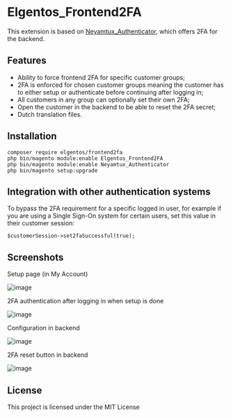 # Elgentos_Frontend2FA

This extension is based on [Neyamtux_Authenticator](https://github.com/juashyam/2-Factor-Authentication/), which offers 2FA for the backend.

## Features
- Ability to force frontend 2FA for specific customer groups;
- 2FA is enforced for chosen customer groups meaning the customer has to either setup or authenticate before continuing after logging in;
- All customers in any group can optionally set their own 2FA;
- Open the customer in the backend to be able to reset the 2FA secret;
- Dutch translation files.

## Installation

```
composer require elgentos/frontend2fa
php bin/magento module:enable Elgentos_Frontend2FA
php bin/magento module:enable Neyamtux_Authenticator
php bin/magento setup:upgrade
```

## Integration with other authentication systems

To bypass the 2FA requirement for a specific logged in user, for example if you are using a Single Sign-On system for certain users,
set this value in their customer session:


```
$customerSession->set2faSuccessful(true);
```

## Screenshots

Setup page (in My Account)

![image](https://user-images.githubusercontent.com/431360/53883116-69cdd280-4018-11e9-89a2-c1a471c51d64.png)

2FA authentication after logging in when setup is done

![image](https://user-images.githubusercontent.com/431360/53883181-98e44400-4018-11e9-8bc0-d98676e3527a.png)

Configuration in backend

![image](https://user-images.githubusercontent.com/431360/53885104-3b9ec180-401d-11e9-98bc-ec1a2df3fa6c.png)

2FA reset button in backend

![image](https://user-images.githubusercontent.com/431360/53883268-ce892d00-4018-11e9-84f6-aa1c0fc2e34a.png)

## License

This project is licensed under the MIT License

